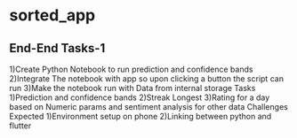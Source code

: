 # sorted_app
 ## End-End Tasks-1
1)Create Python Notebook to run prediction and confidence bands 
2)Integrate The notebook with app so upon clicking a button the script can run
3)Make the notebook run with Data from internal storage
Tasks
1)Prediction and confidence bands
2)Streak Longest
3)Rating for a day based on Numeric params and sentiment analysis for other data
Challenges Expected
1)Environment setup on phone
2)Linking between python and flutter
